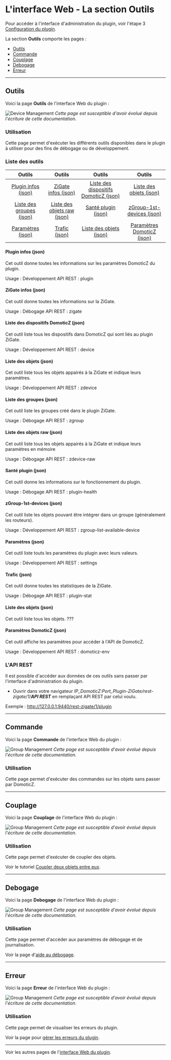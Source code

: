 # L'interface Web - La section Outils

Pour accéder à l'interface d'administration du plugin, voir l'étape 3 [Configuration du plugin](Plugin_Configuration.md).

La section __Outils__ comporte les pages :

* [Outils](#outils)
* [Commande](#commande)
* [Couplage](#couplage)
* [Debogage](#debogage)
* [Erreur](#erreur)


------------------------------------------------
## Outils

Voici la page __Outils__ de l'interface Web du plugin :

![Device Management](Images/FR_WebUI-Outils-Outils.png)
*Cette page est susceptible d'avoir évolué depuis l'écriture de cette documentation.*

### Utilisation

Cette page permet d'exécuter les différents outils disponibles dans le plugin à utiliser pour des fins de débogage ou de développement.

### Liste des outils

| Outils  | Outils   | Outils   | Outils   |
| :-----: |:-------:|:-------:|:-------:|
| [Plugin infos (json)](#plugin-infos-json) | [ZiGate infos (json)](#zigate-infos-json) | [Liste des dispositifs DomoticZ (json)](#liste-des-dispositifs-domoticz-json) | [Liste des objets (json)](#liste-des-%objets-json) |
| [Liste des groupes (json)](#liste-des-groupes-json) | [Liste des objets raw (json)](#liste-des-objets-raw-json) | [Santé plugin (json)](#sant%C3%A9-plugin-json) | [zGroup-1st-devices (json)](#zgroup-1st-devices-json) |
| [Paramètres (json)](#param%C3%A8tres-json) | [Trafic (json)](#trafic-json) | [Liste des objets (json)](#liste-des-objets-json) | [Paramètres DomoticZ (json)](#param%C3%A8tres-domoticz-json) |


#### Plugin infos (json)

Cet outil donne toutes les informations sur les paramètres DomoticZ du plugin.

Usage : Développement
API REST : plugin

#### ZiGate infos (json)

Cet outil donne toutes les informations sur la ZiGate.

Usage : Débogage
API REST : zigate

#### Liste des dispositifs DomoticZ (json)

Cet outil liste tous les dispositifs dans DomoticZ qui sont liés au plugin ZiGate.

Usage : Développement
API REST : device

#### Liste des objets (json)

Cet outil liste tous les objets appairés à la ZiGate et indique leurs paramètres.

Usage : Développement
API REST : zdevice

#### Liste des groupes (json)

Cet outil liste les groupes créé dans le plugin ZiGate.

Usage : Débogage
API REST : zgroup

#### Liste des objets raw (json)

Cet outil liste tous les objets appairés à la ZiGate et indique leurs paramètres en mémoire

Usage : Débogage
API REST : zdevice-raw

#### Santé plugin (json)

Cet outil donne les informations sur le fonctionnement du plugin.

Usage : Débogage
API REST : plugin-health

#### zGroup-1st-devices (json)

Cet outil liste les objets pouvant être intégrer dans un groupe (généralement les routeurs).

Usage : Développement
API REST : zgroup-list-available-device

#### Paramètres (json)

Cet outil liste touts les paramètres du plugin avec leurs valeurs.

Usage : Développement
API REST : settings

#### Trafic (json)

Cet outil donne toutes les statistiques de la ZiGate.

Usage : Débogage
API REST : plugin-stat

#### Liste des objets (json)

Cet outil liste tous les objets. ???

#### Paramètres DomoticZ (json)

Cet outil affiche les paramètres pour accéder à l'API de DomoticZ.

Usage : Développement
API REST : domoticz-env


### L'API REST

Il est possible d'accéder aux données de ces outils sans passer par l'interface d'administration du plugin.

* Ouvrir dans votre navigateur *IP_DomoticZ:Port_Plugin-ZiGate/rest-zigate/1/__API REST__* en remplaçant API REST par celui voulu.

Exemple : http://127.0.0.1:9440/rest-zigate/1/plugin


------------------------------------------------
## Commande

Voici la page __Commande__ de l'interface Web du plugin :

![Group Management](Images/FR_WebUI-Outils-Commande.png)
*Cette page est susceptible d'avoir évolué depuis l'écriture de cette documentation.*

### Utilisation

Cette page permet d'exécuter des commandes sur les objets sans passer par DomoticZ.


------------------------------------------------
## Couplage

Voici la page __Couplage__ de l'interface Web du plugin :

![Group Management](Images/FR_WebUI-Outils-Couplage.png)
*Cette page est susceptible d'avoir évolué depuis l'écriture de cette documentation.*

### Utilisation

Cette page permet d'exécuter de coupler des objets.

Voir le tutoriel [Coupler deux objets entre eux](Tuto_Coupler-deux-objets.md).


------------------------------------------------
## Debogage

Voici la page __Debogage__ de l'interface Web du plugin :

![Group Management](Images/FR_WebUI-Outils-Debug.png)
*Cette page est susceptible d'avoir évolué depuis l'écriture de cette documentation.*

### Utilisation

Cette page permet d'accéder aux paramètres de débogage et de journalisation.

Voir la page d'[aide au débogage](Probleme_Aide-Debogage.md).


------------------------------------------------
## Erreur

Voici la page __Erreur__ de l'interface Web du plugin :

![Group Management](Images/FR_WebUI-Outils-Erreur.png)
*Cette page est susceptible d'avoir évolué depuis l'écriture de cette documentation.*

### Utilisation

Cette page permet de visualiser les erreurs du plugin.

Voir la page pour [gérer les erreurs du plugin](Tuto_Gerer-erreurs-plugin.md).


------------------------------------------------
Voir les autres pages de l'[interface Web du plugin](Home.md#linterface-web-du-plugin).
